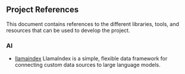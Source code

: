 ## Project References
This document contains references to the different libraries, tools, and resources that can be used to develop the project.

### AI
- [llamaindex](https://www.llamaindex.ai/open-source)
LlamaIndex is a simple, flexible data framework for connecting custom data sources to large language models.